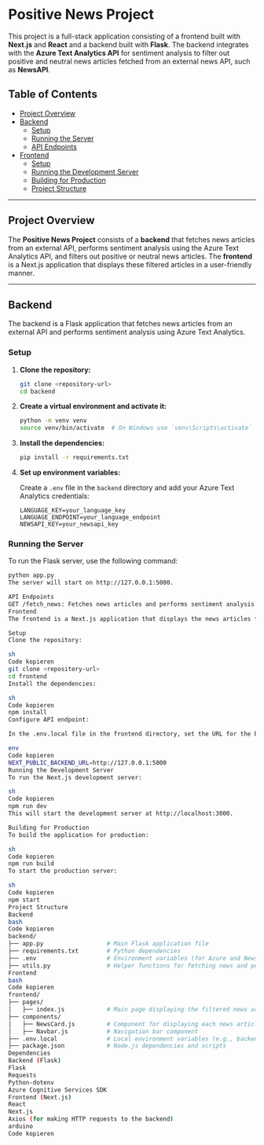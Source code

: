 # Positive News Project

This project is a full-stack application consisting of a frontend built with **Next.js** and **React** and a backend built with **Flask**. The backend integrates with the **Azure Text Analytics API** for sentiment analysis to filter out positive and neutral news articles fetched from an external news API, such as **NewsAPI**.

## Table of Contents

- [Project Overview](#project-overview)
- [Backend](#backend)
  - [Setup](#setup)
  - [Running the Server](#running-the-server)
  - [API Endpoints](#api-endpoints)
- [Frontend](#frontend)
  - [Setup](#setup-1)
  - [Running the Development Server](#running-the-development-server)
  - [Building for Production](#building-for-production)
  - [Project Structure](#project-structure)

---

## Project Overview

The **Positive News Project** consists of a **backend** that fetches news articles from an external API, performs sentiment analysis using the Azure Text Analytics API, and filters out positive or neutral news articles. The **frontend** is a Next.js application that displays these filtered articles in a user-friendly manner.

---

## Backend

The backend is a Flask application that fetches news articles from an external API and performs sentiment analysis using Azure Text Analytics.

### Setup

1. **Clone the repository:**

    ```sh
    git clone <repository-url>
    cd backend
    ```

2. **Create a virtual environment and activate it:**

    ```sh
    python -m venv venv
    source venv/bin/activate  # On Windows use `venv\Scripts\activate`
    ```

3. **Install the dependencies:**

    ```sh
    pip install -r requirements.txt
    ```

4. **Set up environment variables:**

    Create a `.env` file in the `backend` directory and add your Azure Text Analytics credentials:

    ```env
    LANGUAGE_KEY=your_language_key
    LANGUAGE_ENDPOINT=your_language_endpoint
    NEWSAPI_KEY=your_newsapi_key
    ```

### Running the Server

To run the Flask server, use the following command:

```sh
python app.py
The server will start on http://127.0.0.1:5000.

API Endpoints
GET /fetch_news: Fetches news articles and performs sentiment analysis to filter out positive and neutral news articles.
Frontend
The frontend is a Next.js application that displays the news articles fetched by the backend.

Setup
Clone the repository:

sh
Code kopieren
git clone <repository-url>
cd frontend
Install the dependencies:

sh
Code kopieren
npm install
Configure API endpoint:

In the .env.local file in the frontend directory, set the URL for the backend server:

env
Code kopieren
NEXT_PUBLIC_BACKEND_URL=http://127.0.0.1:5000
Running the Development Server
To run the Next.js development server:

sh
Code kopieren
npm run dev
This will start the development server at http://localhost:3000.

Building for Production
To build the application for production:

sh
Code kopieren
npm run build
To start the production server:

sh
Code kopieren
npm start
Project Structure
Backend
bash
Code kopieren
backend/
├── app.py                  # Main Flask application file
├── requirements.txt        # Python dependencies
├── .env                    # Environment variables (for Azure and NewsAPI keys)
├── utils.py                # Helper functions for fetching news and performing sentiment analysis
Frontend
bash
Code kopieren
frontend/
├── pages/                  
│   ├── index.js            # Main page displaying the filtered news articles
├── components/             
│   ├── NewsCard.js         # Component for displaying each news article
│   ├── Navbar.js           # Navigation bar component
├── .env.local              # Local environment variables (e.g., backend URL)
├── package.json            # Node.js dependencies and scripts
Dependencies
Backend (Flask)
Flask
Requests
Python-dotenv
Azure Cognitive Services SDK
Frontend (Next.js)
React
Next.js
Axios (for making HTTP requests to the backend)
arduino
Code kopieren
